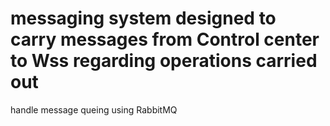 # messaging system designed to carry messages from Control center to Wss regarding operations carried out
handle message queing using RabbitMQ
